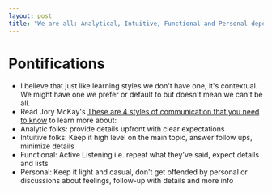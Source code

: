 ```yaml
---
layout: post
title: "We are all: Analytical, Intuitive, Functional and Personal depending on the context"
---
```

# Pontifications

* I believe that just like learning styles we don't have one, it's contextual. We might have one we prefer or default to but doesn't mean we can't be all.
* Read Jory McKay's [These are 4 styles of communication that you need to know](https://www.fastcompany.com/90296536/these-are-4-styles-of-communication-that-you-need-to-know) to learn more about:
* Analytic folks: provide details upfront with clear expectations
* Intuitive folks: Keep it high level  on the main topic, answer follow ups, minimize details
* Functional: Active Listening i.e. repeat what  they've said, expect details and lists
* Personal: Keep it light and casual, don't get offended by personal or discussions about feelings, follow-up with details and more info